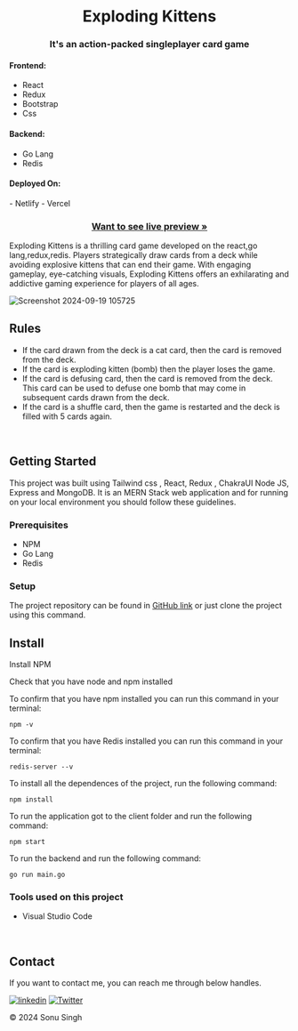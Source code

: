 <h1 align="center">Exploding Kittens</h1>

<h3 align="center">It's an action-packed singleplayer card game</h3>


<h4>Frontend:</h4>

<p >

 - React
 - Redux
 - Bootstrap
 - Css
 

</p>


<h4>Backend:</h4>

<p>

- Go Lang
- Redis

    
</p>

<h4 >Deployed On:</h4>
<p>
  - Netlify
  - Vercel
</p>



<h3 align="center"><a href="https://emittr-assignment-exploading-kittens-game.vercel.app/"><strong>Want to see live preview »</strong></a></h3>


Exploding Kittens is a thrilling card game developed on the  react,go lang,redux,redis. Players strategically draw cards from a deck while avoiding explosive kittens that can end their game. With engaging gameplay, eye-catching visuals, Exploding Kittens offers an exhilarating and addictive gaming experience for players of all ages.


![Screenshot 2024-09-19 105725](https://github.com/user-attachments/assets/ed07eb93-10dd-4ddf-99db-c16976f257d2)

## Rules
- If the card drawn from the deck is a cat card, then the card is removed from the deck.
- If the card is exploding kitten (bomb) then the player loses the game.
- If the card is defusing card, then the card is removed from the deck. This card can be used to defuse one bomb that may come in subsequent cards drawn from the deck.
- If the card is a shuffle card, then the game is restarted and the deck is filled with 5 cards again.



<br />



## Getting Started

This project was built using Tailwind css , React, Redux , ChakraUI Node JS, Express and MongoDB. It is an MERN Stack web application and for running on your local environment you should follow these guidelines.


### Prerequisites

- NPM 
- Go Lang
- Redis

### Setup


The project repository can be found in [GitHub link](https://github.com/sonu2k1/Emittr-Assignment-Exploading-Kittens-Game) or just clone the project using this command. 





## Install

Install NPM

Check that you have node and npm installed


To confirm that you have npm installed you can run this command in your terminal:


```
npm -v
```

To confirm that you have Redis installed you can run this command in your terminal:


```
redis-server --v
```


To install all the dependences of the project, run the following command:


```
npm install
```


To run the application got to the client folder and run the following command:

```
npm start
```

To run the backend and run the following command:

```
go run main.go 
```






### Tools used on this project

- Visual Studio Code


<br/>



## Contact

If you want to contact me, you can reach me through below handles.

[![linkedin](https://img.shields.io/badge/Sonu_Singh-0077B5?style=for-the-badge&logo=linkedin&logoColor=white)](https://www.linkedin.com/in/sonu-singh-429a86291)
[![Twitter](https://img.shields.io/badge/Sonu_Singh-20232A?style=for-the-badge&logo=Github&logoColor=white)](https://github.com/sonu2k1)

© 2024 Sonu Singh
